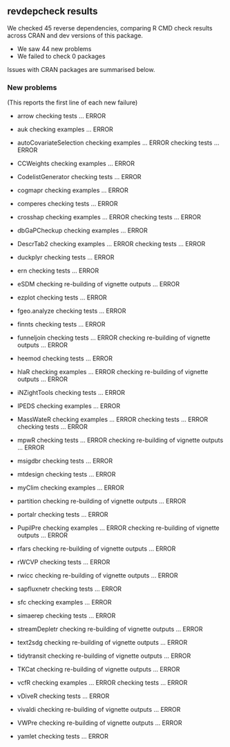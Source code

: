 ## revdepcheck results

We checked 45 reverse dependencies, comparing R CMD check results across CRAN and dev versions of this package.

 * We saw 44 new problems
 * We failed to check 0 packages

Issues with CRAN packages are summarised below.

### New problems
(This reports the first line of each new failure)

* arrow
  checking tests ... ERROR

* auk
  checking examples ... ERROR

* autoCovariateSelection
  checking examples ... ERROR
  checking tests ... ERROR

* CCWeights
  checking examples ... ERROR

* CodelistGenerator
  checking tests ... ERROR

* cogmapr
  checking examples ... ERROR

* comperes
  checking tests ... ERROR

* crosshap
  checking examples ... ERROR
  checking tests ... ERROR

* dbGaPCheckup
  checking examples ... ERROR

* DescrTab2
  checking examples ... ERROR
  checking tests ... ERROR

* duckplyr
  checking tests ... ERROR

* ern
  checking tests ... ERROR

* eSDM
  checking re-building of vignette outputs ... ERROR

* ezplot
  checking tests ... ERROR

* fgeo.analyze
  checking tests ... ERROR

* finnts
  checking tests ... ERROR

* funneljoin
  checking tests ... ERROR
  checking re-building of vignette outputs ... ERROR

* heemod
  checking tests ... ERROR

* hlaR
  checking examples ... ERROR
  checking re-building of vignette outputs ... ERROR

* iNZightTools
  checking tests ... ERROR

* IPEDS
  checking examples ... ERROR

* MassWateR
  checking examples ... ERROR
  checking tests ... ERROR
  checking tests ... ERROR

* mpwR
  checking tests ... ERROR
  checking re-building of vignette outputs ... ERROR

* msigdbr
  checking tests ... ERROR

* mtdesign
  checking tests ... ERROR

* myClim
  checking examples ... ERROR

* partition
  checking re-building of vignette outputs ... ERROR

* portalr
  checking tests ... ERROR

* PupilPre
  checking examples ... ERROR
  checking re-building of vignette outputs ... ERROR

* rfars
  checking re-building of vignette outputs ... ERROR

* rWCVP
  checking tests ... ERROR

* rwicc
  checking re-building of vignette outputs ... ERROR

* sapfluxnetr
  checking tests ... ERROR

* sfc
  checking examples ... ERROR

* simaerep
  checking tests ... ERROR

* streamDepletr
  checking re-building of vignette outputs ... ERROR

* text2sdg
  checking re-building of vignette outputs ... ERROR

* tidytransit
  checking re-building of vignette outputs ... ERROR

* TKCat
  checking re-building of vignette outputs ... ERROR

* vcfR
  checking examples ... ERROR
  checking tests ... ERROR

* vDiveR
  checking tests ... ERROR

* vivaldi
  checking re-building of vignette outputs ... ERROR

* VWPre
  checking re-building of vignette outputs ... ERROR

* yamlet
  checking tests ... ERROR


